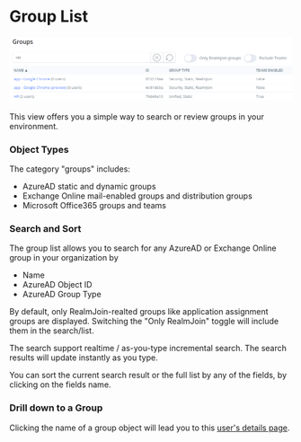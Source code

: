 # Group List

![Group List View](<../../.gitbook/assets/image (15) (1) (1) (1).png>)

This view offers you a simple way to search or review groups in your environment.

### Object Types

The category "groups" includes:

* AzureAD static and dynamic groups
* Exchange Online mail-enabled groups and distribution groups
* Microsoft Office365 groups and teams

### Search and Sort

The group list allows you to search for any AzureAD or Exchange Online group in your organization by

* Name
* AzureAD Object ID
* AzureAD Group Type

By default, only RealmJoin-realted groups like application assignment groups are displayed. Switching the "Only RealmJoin" toggle will include them in the search/list.

The search support realtime / as-you-type incremental search. The search results will update instantly as you type.

You can sort the current search result or the full list by any of the fields, by clicking on the fields name.

### Drill down to a Group

Clicking the name of a group object will lead you to this [user's details page](../user-list/user-details.md).
